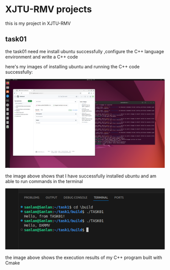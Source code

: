 # XJTU-RMV projects
this is my project in XJTU-RMV

## task01
the task01 need me install ubuntu successfully ,configure the C++ language environment and write a C++ code

here's my images of installing ubuntu and running the C++ code successfully:

![installation of ubuntu](./images/installaation_of_ubuntu.png)

the image above shows that I have successfully installed ubuntu and am able to run commands in the terminal

![success of running the code](./images/successful_running.png)

the image above shows the execution results of my C++ program built with Cmake

